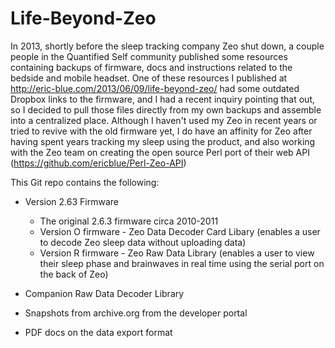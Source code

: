 # Life-Beyond-Zeo

In 2013, shortly before the sleep tracking company Zeo shut down, a couple people in the Quantified Self community published some resources containing backups of firmware, docs and instructions related to the bedside and mobile headset.  One of these resources I published at http://eric-blue.com/2013/06/09/life-beyond-zeo/ had some outdated Dropbox links to the firmware, and I had a recent inquiry pointing that out, so I decided to pull those files directly from my own backups and assemble into a centralized place.  Although I haven't used my Zeo in recent years or tried to revive with the old firmware yet, I do have an affinity for Zeo after having spent years tracking my sleep using the product, and also working with the Zeo team on creating the open source Perl port of their web API (https://github.com/ericblue/Perl-Zeo-API)

This Git repo contains the following:
- Version 2.63 Firmware
    * The original 2.6.3 firmware circa 2010-2011
    * Version O firmware - Zeo Data Decoder Card Libary (enables a user to decode Zeo sleep data without uploading data)
    * Version R firmware - Zeo Raw Data Library (enables a user to view their sleep phase and brainwaves in real time using the serial port on the back of Zeo)
    
- Companion Raw Data Decoder Library

- Snapshots from archive.org from the developer portal

- PDF docs on the data export format
